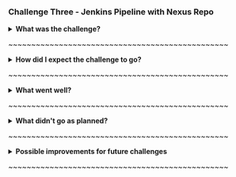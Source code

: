 ### Challenge Three - Jenkins Pipeline with Nexus Repo 

<details><b><summary>What was the challenge?</b></summary>
<p>

>The task was to create a Jenkins pipeline that took this [app](https://gitlab.com/qacdevops/nbs-challenge-3) and on every push to the github repository, tested the app, created the docker image and pushed the image to a Nexus repository.

:raised_eyebrow:

>I decided to run three Jenkins pipelines (partly so any errors were clear to see, partly because I like to see the magic knock-on effect as each pipeline builds). 

>The build pipeline was triggered by changes to the repo, through polling, then the test pipeline would run if build was successful, and then the run pipeline if testing was successful.

>I pushed images to a Nexus repository at ach stage, and pulled them back at test and run stages, to ensure Nexus always had the up to date working versions.

</p>
</details>

<p>~~~~~~~~~~~~~~~~~~~~~~~~~~~~~~~~~~~~~~~~~~~~~~~~</p>

<details><b><summary>How did I expect the challenge to go? </b></summary>
<p>
  
>I thought that this week's challenge might be the hardest yet because the week had felt quite heavy; I kept up with the tuturoials and understood the concepts we had discussed, but had fallen behind with the afternoon tasks.  That made me feel I was was missing the meaning of what I was doing and just going through the motions.

>When I read the challenge itself it seemed fairly straightforward (like all the challenges so far, when in reality they haven't been!)

>Build one Jenkins pipeline with all stages in one Jenkinsfile.

</p>
</details>

<p>~~~~~~~~~~~~~~~~~~~~~~~~~~~~~~~~~~~~~~~~~~~~~~~~</p>

<details><b><summary>What went well?</b></summary>
  
<p>

>I planned what I want to build up front and that saved me time, rather than work it out as I went. 

>I noticed a change to github early on so was able to warn the group.

>I created the bulk of the components quickly, which left plenty of time for error resolution. 

>I didn't panic this week, which was a treat, and tried to understand what the errors were telling me and systematically work through them.

>I resolved errors myself, even when I thought I couldn't work it out! :partying_face:

</p>
</details>

<p>~~~~~~~~~~~~~~~~~~~~~~~~~~~~~~~~~~~~~~~~~~~~~~~~</p>

<details><b><summary>What didn't go as planned?</b></summary>
<p>

>The error messages didn't always point to where the issue was, sand took me a while to work out what was actually happening.  For example, I kept getting a Jenkins error on the test stage, which told me that the main python test file was incorrectly named. Although I thought it must be fine (because it was tried and tested by other delegates) I double-checked it. The actual problem was in my test.sh script and how I was creating my test container.

>I couldn't work out how to add version numbering to my image pushes to Nexus. I could do it manually but not in the push_images script. How do I get it to work?!

</p>
</details>

<p>~~~~~~~~~~~~~~~~~~~~~~~~~~~~~~~~~~~~~~~~~~~~~~~~</p>

<details><b><summary>Possible improvements for future challenges</b></summary>
  
<p>

>Try to keep up with the the afternoon tasks and shout more if I need help - I may not be as far behind others as I think, so my questions could still be relevant to them too.

>Being really clear beforehand how I know a task or challenge has worked!

>Check my spelling when I get an error, before I go looking for more complicated answers.

</p>
</details>

<p>~~~~~~~~~~~~~~~~~~~~~~~~~~~~~~~~~~~~~~~~~~~~~~~~</p>
